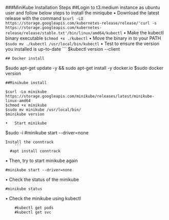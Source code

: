 ###MiniKube Installation Steps
##Login to t3.medium instance as ubuntu user and follow below steps to install the miniqube
      •	Download the latest release with the command
      ```
        $curl -LO https://storage.googleapis.com/kubernetes-release/release/'curl -s https://storage.googleapis.com/kubernetes-release/release/stable.txt'/bin/linux/amd64/kubectl
      ```
      •	Make the kubectl binary executable
      ```
      $chmod +x ./kubectl
      ```
      •	Move the binary in to your PATH
      ```
      $sudo mv ./kubectl /usr/local/bin/kubectl
      ```
      •	Test to ensure the version you installed is up-to-date
      ```
      $kubectl version --client
```
## Docker install
```
$sudo apt-get update -y &&  sudo apt-get install -y docker.io
$sudo docker version
```
##Minikube install
```
	$curl -Lo minikube https://storage.googleapis.com/minikube/releases/latest/minikube-linux-amd64 
	$chmod +x minikube 
	$sudo mv minikube /usr/local/bin/
	$minikube version
```
•	Start minikube
```
$sudo -i
#minikube start --driver=none
```
Install the conntrack
	```
  #apt install conntrack
  ```
•	Then, try to start minikube again
```
#minikube start --driver=none
```
•	Check the status of the minikube
```
#minikube status
```
•	Check the minikube using kubectl
```
	#kubectl get pods
	#kubectl get svc
```
